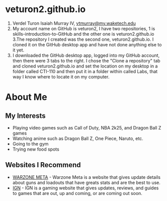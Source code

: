 # veturon2.github.io
1. Verdel Turon Isaiah Murray IV, vtmurray@my.waketech.edu
2. My account name on GitHub is veturon2, I have two repositories, 1 is skills-introduction-to-GitHub and the other one is veturon2.github.io
3.The repository I created was the second one, veturon2.github.io. I cloned it on the GitHub desktop app and have not done anything else to it yet.
4. I downloaded the GitHub desktop app, logged into my GitHub account, then there were 3 tabs to the right. I chose the "Clone a repository" tab and cloned veturon2.github.io and set the location on my desktop in a folder called CTI-110 and then put it in a folder within called Labs, that way I know where to locate it on my computer.

# About Me
## My Interests  
* Playing video games such as Call of Duty, NBA 2k25, and Dragon Ball Z games
* Watching anime such as Dragon Ball Z, One Piece, Naruto, etc.
* Going to the gym
* Trying new food spots
## Websites I Recommend  
* [WARZONE META](https://wzstats.gg/en) - Warzone Meta is a website that gives update details about guns and loadouts that have greats stats and are the best to use.
* [IGN](https://www.ign.com/upcoming/games) - IGN is a gaming website that gives updates, reviews, and guides to games that are out, up and coming, or are coming out soon.
